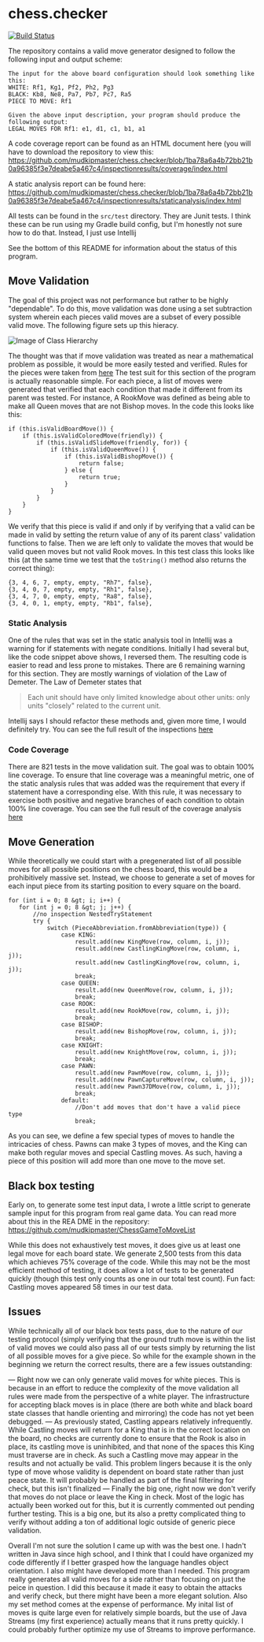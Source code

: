 # chess.checker
[![Build Status](https://travis-ci.com/mudkipmaster/chess.checker.svg?branch=master)](https://travis-ci.com/mudkipmaster/chess.checker)

The repository contains a valid move generator designed to follow the following input and output scheme:

```
The input for the above board configuration should look something like this:
WHITE: Rf1, Kg1, Pf2, Ph2, Pg3
BLACK: Kb8, Ne8, Pa7, Pb7, Pc7, Ra5
PIECE TO MOVE: Rf1

Given the above input description, your program should produce the following output:
LEGAL MOVES FOR Rf1: e1, d1, c1, b1, a1
```

A code coverage report can be found as an HTML document here (you will have to download the repository to view this:
https://github.com/mudkipmaster/chess.checker/blob/1ba78a6a4b72bb21b0a96385f3e7deabe5a467c4/inspectionresults/coverage/index.html

A static analysis report can be found here:
https://github.com/mudkipmaster/chess.checker/blob/1ba78a6a4b72bb21b0a96385f3e7deabe5a467c4/inspectionresults/staticanalysis/index.html

All tests can be found in the `src/test` directory. They are Junit tests. I think these can be run using my Gradle build config, but I'm honestly not sure how to do that. Instead, I just use Intellij

See the bottom of this README for information about the status of this program.

## Move Validation
The goal of this project was not performance but rather to be highly "dependable". To do this, move validation was done using a set subtraction system wherein each pieces valid moves are a subset of every possible valid move. The following figure sets up this hieracy.

![Image of Class Hierarchy](https://github.com/mudkipmaster/chess.checker/blob/ba3636c97f0209adf60ac8316bb1a6ae6ad8633e/inspectionresults/ClassHeirarchy.png)


The thought was that if move validation was treated as near a mathematical problem as possible, it would be more easily tested and verified. Rules for the pieces were taken from [here](https://www.fide.com/fide/handbook.html?id=171&amp;view=article)
The test suit for this section of the program is actually reasonable simple. For each piece, a list of moves were generated that verified that each condition that made it different from its parent was tested. For instance, A RookMove was defined as being able to make all Queen moves that are not Bishop moves. In the code this looks like this:

```
if (this.isValidBoardMove()) {
    if (this.isValidColoredMove(friendly)) {
        if (this.isValidSlideMove(friendly, for)) {
            if (this.isValidQueenMove()) {
                if (this.isValidBishopMove()) {
                    return false;
                } else {
                    return true;
                }
            }
        }
    }
}
```

We verify that this piece is valid if and only if by verifying that a valid can be made in valid by setting the return value of any of its parent class' validation functions to false. Then we are left only to validate the moves that would be valid queen moves but not valid Rook moves. In this test class this looks like this (at the same time we test that the `toString()` method also returns the correct thing):
```
{3, 4, 6, 7, empty, empty, "Rh7", false},
{3, 4, 0, 7, empty, empty, "Rh1", false},
{3, 4, 7, 0, empty, empty, "Ra8", false},
{3, 4, 0, 1, empty, empty, "Rb1", false},
```
### Static Analysis
One of the rules that was set in the static analysis tool in Intellij was a warning for if statements with negate conditions. Initially I had several but, like the code snippet above shows, I reversed them. The resulting code is easier to read and less prone to mistakes. There are 6 remaining warning for this section. They are mostly warnings of violation of the Law of Demeter. The Law of Demeter states that 
> Each unit should have only limited knowledge about other units: only units "closely" related to the current unit.

Intellij says I should refactor these methods and, given more time, I would definitely try. You can see the full result of the inspections [here](https://github.com/mudkipmaster/chess.checker/blob/1ba78a6a4b72bb21b0a96385f3e7deabe5a467c4/inspectionresults/staticanalysis/index.html)

### Code Coverage
There are 821 tests in the move validation suit. The goal was to obtain 100% line coverage. To ensure that line coverage was a meaningful metric, one of the static analysis rules that was added was the requirement that every if statement have a corresponding else. With this rule, it was necessary to exercise both positive and negative branches of each condition to obtain 100% line coverage. You can see the full result of the coverage analysis [here](https://github.com/mudkipmaster/chess.checker/blob/1ba78a6a4b72bb21b0a96385f3e7deabe5a467c4/inspectionresults/coverage/index.html)

## Move Generation
While theoretically we could start with a pregenerated list of all possible moves for all possible positions on the chess board, this would be a prohibitively massive set. Instead, we choose to generate a set of moves for each input piece from its starting position to every square on the board.
```
for (int i = 0; 8 &gt; i; i++) {
   for (int j = 0; 8 &gt; j; j++) {
       //no inspection NestedTryStatement
       try {
           switch (PieceAbbreviation.fromAbbreviation(type)) {
               case KING:
                   result.add(new KingMove(row, column, i, j));
                   result.add(new CastlingKingMove(row, column, i, j));
                   result.add(new CastlingKingMove(row, column, i, j));
                   break;
               case QUEEN:
                   result.add(new QueenMove(row, column, i, j));
                   break;
               case ROOK:
                   result.add(new RookMove(row, column, i, j));
                   break;
               case BISHOP:
                   result.add(new BishopMove(row, column, i, j));
                   break;
               case KNIGHT:
                   result.add(new KnightMove(row, column, i, j));
                   break;
               case PAWN:
                   result.add(new PawnMove(row, column, i, j));
                   result.add(new PawnCaptureMove(row, column, i, j));
                   result.add(new Pawn37DMove(row, column, i, j));
                   break;
               default:
                   //Don't add moves that don't have a valid piece type
                   break;
```

As you can see, we define a few special types of moves to handle the intricacies of chess. Pawns can make 3 types of moves, and the King can make both regular moves and special Castling moves. As such, having a piece of this position will add more than one move to the move set.

## Black box testing

Early on, to generate some test input data, I wrote a little script to generate sample input for this program from real game data. You can read more about this in the REA DME in the repository:
https://github.com/mudkipmaster/ChessGameToMoveList

While this does not exhaustively test moves, it does give us at least one legal move for each board state. We generate 2,500 tests from this data which achieves 75% coverage of the code. While this may not be the most efficient method of testing, it does allow a lot of tests to be generated quickly (though this test only counts as one in our total test count). Fun fact: Castling moves appeared 58 times in our test data.

## Issues

While technically all of our black box tests pass, due to the nature of our testing protocol (simply verifying that the ground truth move is within the list of valid moves we could also pass all of our tests simply by returning the list of all possible moves for a give piece. So while for the example shown in the beginning we return the correct results, there are a few issues outstanding:

— Right now we can only generate valid moves for white pieces. This is because in an effort to reduce the complexity of the move validation all rules were made from the perspective of a white player. The infrastructure for accepting black moves is in place (there are both white and black board state classes that handle orienting and mirroring) the code has not yet been debugged.
— As previously stated, Castling appears relatively infrequently. While Castling moves will return for a King that is in the correct location on the board, no checks are currently done to ensure that the Rook is also in place, its castling move is uninhibited, and that none of the spaces this King must traverse are in check. As such a Castling move may appear in the results and not actually be valid. This problem lingers because it is the only type of move whose validity is dependent on board state rather than just peace state. It will probably be handled as part of the final filtering for check, but this isn't finalized
— Finally the big one, right now we don't verify that moves do not place or leave the King in check. Most of the logic has actually been worked out for this, but it is currently commented out pending further testing. This is a big one, but its also a pretty complicated thing to verify without adding a ton of additional logic outside of generic piece validation.

Overall I'm not sure the solution I came up with was the best one. I hadn't written in Java since high school, and I think that I could have organized my code differently if I better grasped how the language handles object orientation. I also might have developed more than I needed. This program really generates all valid moves for a side rather than focusing on just the peice in question. I did this because it made it easy to obtain the attacks and verify check, but there might have been a more elegant solution. Also my set method comes at the expense of performance. My inital list of moves is quite large even for relatively simple boards, but the use of Java Streams (my first experience) actually means that it runs pretty quickly. I could probably further optimize my use of Streams to improve performance.
